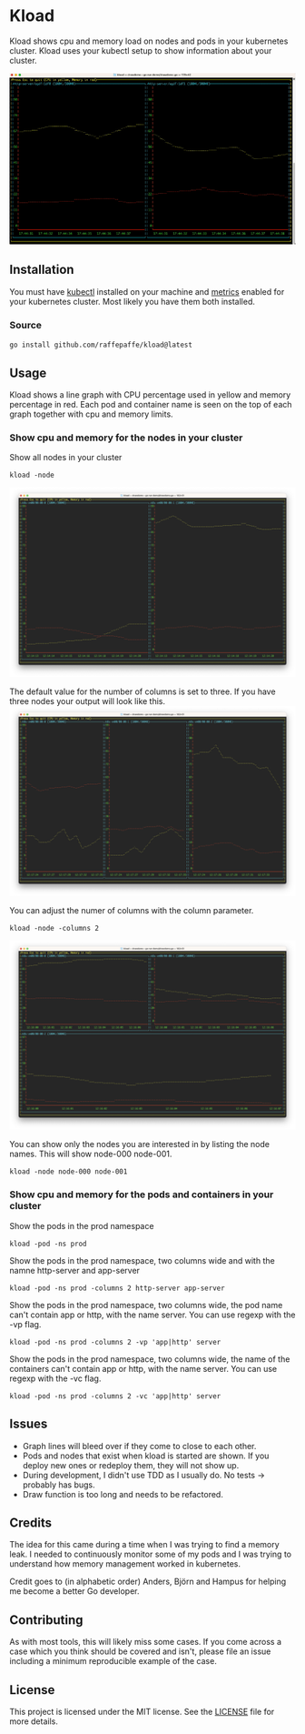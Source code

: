 # Kload

Kload shows cpu and memory load on nodes and pods in your kubernetes cluster. Kload uses your kubectl setup
to show information about your cluster.

[<img src="./doc/kload-demo.gif" alt="kloaddemo" type="image/gif">](demo/drawdemo.go)

## Installation

You must have [kubectl](https://kubernetes.io/docs/reference/kubectl/) installed on your machine and [metrics](https://github.com/kubernetes-sigs/metrics-server) enabled for your kubernetes cluster.
Most likely you have them both installed. 

### Source
```
go install github.com/raffepaffe/kload@latest
```


## Usage

Kload shows a line graph with CPU percentage used in yellow and memory percentage in red. Each pod and container name is seen
on the top of each graph together with cpu and memory limits.

### Show cpu and memory for the nodes in your cluster

Show all nodes in your cluster
```
kload -node
```
[<img src="./doc/node-example-demo.png" alt="kloaddemo" type="image/png">]()

The default value for the number of columns is set to three. If you have three nodes your output will look like this.
[<img src="./doc/node-example-default-view.png" alt="kloaddemo" type="image/png">]()

You can adjust the numer of columns with the column parameter. 
```
kload -node -columns 2
```
[<img src="./doc/node-example-2-columns.png" alt="kloaddemo" type="image/png">]()

You can show only the nodes you are interested in by listing the node names. This will show node-000 node-001.
```
kload -node node-000 node-001
```

### Show cpu and memory for the pods and containers in your cluster

Show the pods in the prod namespace
```
kload -pod -ns prod  
```

Show the pods in the prod namespace, two columns wide and with the namne http-server and app-server
```
kload -pod -ns prod -columns 2 http-server app-server
```

Show the pods in the prod namespace, two columns wide, the pod name can't contain app or http, with the name server.
You can use regexp with the -vp flag.
```
kload -pod -ns prod -columns 2 -vp 'app|http' server
```

Show the pods in the prod namespace, two columns wide, the name of the containers can't contain app or http, with the name server.
You can use regexp with the -vc flag.
```
kload -pod -ns prod -columns 2 -vc 'app|http' server
```

## Issues

- Graph lines will bleed over if they come to close to each other.
- Pods and nodes that exist when kload is started are shown. If you deploy new ones or redeploy them, they will not show up.
- During development, I didn't use TDD as I usually do. No tests -> probably has bugs.
- Draw function is too long and needs to be refactored.

## Credits

The idea for this came during a time when I was trying to find a memory leak. I needed to continuously monitor some of my pods
and I was trying to understand how memory management worked in kubernetes.

Credit goes to (in alphabetic order) Anders, Björn and Hampus for
helping me become a better Go developer.

## Contributing

As with most tools, this will likely miss some cases. If you come across a case which you
think should be covered and isn't, please file an issue including a minimum reproducible example of the case.

## License

This project is licensed under the MIT license. See the [LICENSE](./LICENSE) file for more
details.